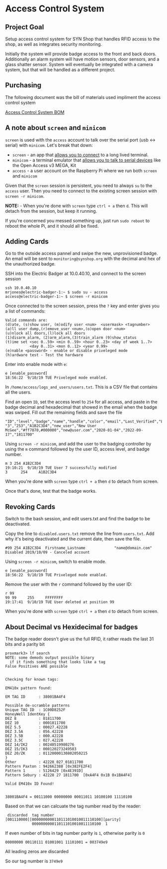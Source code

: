 # Access Control System

## Project Goal

Setup access control system for SYN Shop that handles RFID access to the shop, as well as integrates security monitoring.

Initially the system will provide badge access to the front and back doors. Additionally an alarm system will have motion sensors, door sensors, and a glass shatter sensor. System will eventually be integrated with a camera system, but that will be handled as a different project.

## Purchasing

The following document was the bill of materials used impliment the access control system

[Access Control System BOM](https://docs.google.com/spreadsheet/ccc?key=0As-Fbiasxp7CdC1ZWXZZVzRoRzdycnZjV19ZVW5WMFE#gid=2)


## A note about `screen` and `minicom`

`screen` is used with the `access` account to talk over the serial port (usb <-> serial) with `minicom`. Let's break that down:

* `screen` - an app that [allows you to connect](https://en.wikipedia.org/wiki/GNU_Screen) to a long lived terminal. 
* `minicom` - a terminal emulator that [allows you to talk to serial devices](https://en.wikipedia.org/wiki/Minicom) like the Open Access v3 MEGA, Kit
* `access` - a user account on the Raspberry Pi where we run both `screen` and `minicom`

Given that the `screen` session is persistent, you need to always `su` to the `access` user.  Then you need to connect
to the existing screen session with `screen -r minicom`.

**NOTE:** - When you're done with `screen` type `ctrl + a` then `d`.  This will detach from the session, but
keep it running.

If you're concerned you messed something up, just run `sudo reboot` to reboot the whole Pi, and it should all be fixed.

## Adding Cards

Go to the outside access pannel and swipe the new, unprovisioned badge. An email will be 
sent to `monitoring@synshop.org` with the decimal and hex of the unauthorized badge.

SSH into the Electric Badger at 10.0.40.10, and connect to the screen session

    ssh 10.0.40.10
    mrjones@electric-badger-1:~ $ sudo su - access
    access@electric-badger-1:~ $ screen -r minicom

Once connected to the screen session, press the `?` key and enter gives you a list of commands:

    Valid commands are:
    (d)ate, (s)show user, (m)odify user <num>  <usermask> <tagnumber>
    (a)ll user dump,(r)emove_user <num>,(o)open door <num>
    (u)nlock all doors,(l)lock all doors
    (1)disarm_alarm, (2)arm_alarm,(3)train_alarm (9)show_status
    (t)ime set <sec 0..59> <min 0..59> <hour 0..23> <day of week 1..7>
               <day 0..31> <mon 0..12> <year 0.99>
    (e)nable <password> - enable or disable priveleged mode
    (h)ardware test - Test the hardware

Enter into enable mode with `e`:

    e [enable_password]
    18:56:22  9/10/19 TUE Priveleged mode enabled.

In `/home/access/logs_and_users/users.txt`.  This is a CSV  file
that contains all the users.

Find an open `ID`, set the access level to `254` for all access, and paste in the badge decimal and hexadecimal that showed
in the email when the badge was swiped.  Fill out the remaining fields and save the file

    "ID","level","badge","name","handle","color","email","Last_Verified","Last_Badged","decimal"
    "3","253","A1B2C3D4","new_user","New User McGee","#ff7070,#000000","new@user.com","2020-01-04","2022-09-17","1811700"

Using `screen -r minicom`, and add the user
to the badging controller by using the `m` command followed by the user ID, access level, and
badge number.

    m 3 254 A1B2C3D4
    19:10:21  9/10/19 TUE User 7 successfully modified
    3      254     A1B2C3D4

When you're done with `screen` type `ctrl + a` then `d` to detach from screen.

Once that's done, test that the badge works.

## Revoking Cards

Switch to the bash session, and edit users.txt and find the badge to be deactivated.

Copy the line to `disabled.users.txt` remove the line from `users.txt`. Add why it's being
deactivated and the current date, then save the file.

    #99 254 A1B2C3D4  Firstname_Lastname             "name@domain.com"                         Disabled 2019/10/09 - Canceled account

Using `screen -r minicom`, switch to enable mode.

    e [enable_password]
    18:56:22  9/10/19 TUE Priveleged mode enabled.

Remove the user with the `r` command followed by the user ID:

    r 99
    99 99     255     FFFFFFFF
    19:17:41  9/10/19 TUE User deleted at position 99

When you're done with `screen` type `ctrl + a` then `d` to detach from screen.


## About Decimal vs Hexidecimal for badges

The badge reader doesn't give us the full RFID, it rather reads the last 31 bits and a parity bit

```
proxmark3> lf search
NOTE: some demods output possible binary
  if it finds something that looks like a tag
False Positives ARE possible


Checking for known tags:

EM410x pattern found:

EM TAG ID      : 38001BA4F4

Possible de-scramble patterns
Unique TAG ID  : 1C00D8252F
HoneyWell IdentKey {
DEZ 8          : 01811700
DEZ 10         : 0001811700
DEZ 5.5        : 00027.42228
DEZ 3.5A       : 056.42228
DEZ 3.5B       : 000.42228
DEZ 3.5C       : 027.42228
DEZ 14/IK2     : 00240519980276
DEZ 15/IK3     : 000120273249583
DEZ 20/ZK      : 01120000130802050215
}
Other          : 42228_027_01811700
Pattern Paxton : 942662388 [0x382FE2F4]
Pattern 1      : 5126429 [0x4E391D]
Pattern Sebury : 42228 27 1811700  [0xA4F4 0x1B 0x1BA4F4]

Valid EM410x ID Found!


38001BA4F4 = 00111000 00000000 00011011 10100100 11110100
```

Based on that we can calcuate the tag number read by the reader:

```
 discarded  tag number
[001110000][0000000000110111010010011110100][parity]
            0000000000110111010010011110100  1
```

If even number of bits in tag number parity is `1`, otherwise parity is `0`

```
00000000 00110111 01001001 11101001 = 003749e9
```

All leading zeros are discarded

So our tag number is `3749e9`
